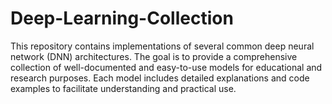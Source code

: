 # Deep-Learning-Collection
This repository contains implementations of several common deep neural network (DNN) architectures. The goal is to provide a comprehensive collection of well-documented and easy-to-use models for educational and research purposes. Each model includes detailed explanations and code examples to facilitate understanding and practical use.
